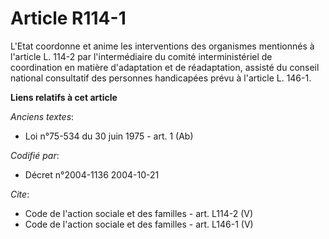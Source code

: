 # Article R114-1

L'Etat coordonne et anime les interventions des organismes mentionnés à l'article L. 114-2 par l'intermédiaire du comité
interministériel de coordination en matière d'adaptation et de réadaptation, assisté du conseil national consultatif des
personnes handicapées prévu à l'article L. 146-1.

**Liens relatifs à cet article**

_Anciens textes_:

  - Loi n°75-534 du 30 juin 1975 - art. 1 (Ab)

_Codifié par_:

  - Décret n°2004-1136 2004-10-21

_Cite_:

  - Code de l'action sociale et des familles - art. L114-2 (V)
  - Code de l'action sociale et des familles - art. L146-1 (V)
